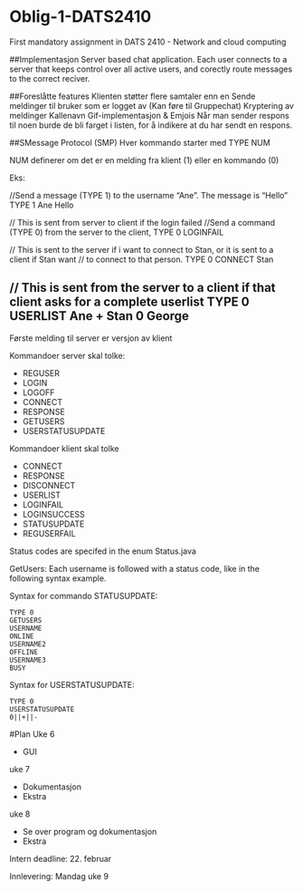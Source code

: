 # Oblig-1-DATS2410
First mandatory assignment in DATS 2410 - Network and cloud computing


##Implementasjon
Server based chat application. Each user connects to a server that keeps control over all active users, and corectly route messages to the correct reciver.
	
	

##Foreslåtte features
	Klienten støtter flere samtaler enn en
	Sende meldinger til bruker som er logget av (Kan føre til Gruppechat)
	Kryptering av meldinger
	Kallenavn
	Gif-implementasjon & Emjois
	Når man sender respons til noen burde de bli farget i listen, for å indikere at du har sendt en respons.
	
##SMessage Protocol (SMP)
Hver kommando starter med TYPE NUM

NUM definerer om det er en melding fra klient (1) eller en kommando (0)

Eks:
	
//Send a message (TYPE 1) to the username “Ane”. The message is “Hello”
TYPE 1
Ane
Hello

// This is sent from server to client if the login failed
//Send a command (TYPE 0) from the server to the client,
TYPE 0
LOGINFAIL

// This is sent to the server if i want to connect to Stan, or it is sent to a client if Stan want 
// to connect to that person. 
TYPE 0
CONNECT
Stan

// This is sent from the server to a client if that client asks for a complete userlist
TYPE 0
USERLIST
Ane
+
Stan
0
George
-

Første melding til server er versjon av klient

Kommandoer server skal tolke:
- REGUSER
- LOGIN
- LOGOFF
- CONNECT
- RESPONSE
- GETUSERS
- USERSTATUSUPDATE

Kommandoer klient skal tolke
- CONNECT
- RESPONSE
- DISCONNECT
- USERLIST
- LOGINFAIL
- LOGINSUCCESS
- STATUSUPDATE
- REGUSERFAIL


Status codes are specifed in the enum Status.java

GetUsers: Each username is followed with a status code, like in the following syntax example.

Syntax for commando STATUSUPDATE:

	TYPE 0
	GETUSERS
	USERNAME
	ONLINE
	USERNAME2
	OFFLINE
	USERNAME3
	BUSY

Syntax for USERSTATUSUPDATE:

	TYPE 0
	USERSTATUSUPDATE
	0||+||-

#Plan
Uke 6
- GUI
	
uke 7
- Dokumentasjon
- Ekstra
	
uke 8
- Se over program og dokumentasjon
- Ekstra

Intern deadline: 22. februar

Innlevering: Mandag uke 9
